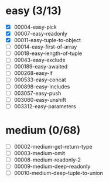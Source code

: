 # easy (3/13)
- [x] 00004-easy-pick
- [x] 00007-easy-readonly
- [x] 00011-easy-tuple-to-object
- [ ] 00014-easy-first-of-array
- [ ] 00018-easy-length-of-tuple
- [ ] 00043-easy-exclude
- [ ] 000189-easy-awaited
- [ ] 000268-easy-if
- [ ] 000533-easy-concat
- [ ] 000898-easy-includes
- [ ] 003057-easy-push
- [ ] 003060-easy-unshift
- [ ] 003312-easy-parameters  

# medium (0/68)
- [ ] 00002-medium-get-return-type
- [ ] 00003-medium-omit
- [ ] 00008-medium-readonly-2
- [ ] 00009-medium-deep-readonly
- [ ] 00010-medium-deep-tuple-to-union
